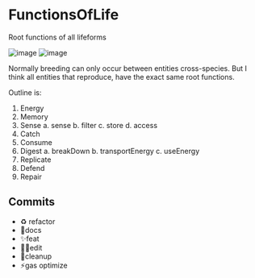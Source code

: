 # FunctionsOfLife

Root functions of all lifeforms

![image](https://i0.wp.com/crazycrittersinc.com/wp-content/uploads/2019/01/five-kingdom-classification-of-organisms-.jpg?fit=800%2C600&ssl=1)
![image](https://user-images.githubusercontent.com/42151239/204063564-54cd5169-b398-46fb-9834-22870cbb25cc.png)

Normally breeding can only occur between entities cross-species. But I think all entities that reproduce, have the exact same root functions.

Outline is:

1. Energy
2. Memory
3. Sense
   a. sense
   b. filter
   c. store
   d. access
4. Catch
5. Consume
6. Digest
   a. breakDown
   b. transportEnergy
   c. useEnergy
7. Replicate
8. Defend
9. Repair

## Commits

- ♻️ refactor
- 📝docs
- ✨feat
- 👷‍♂️edit
- 🎨cleanup
- ⚡️gas optimize
